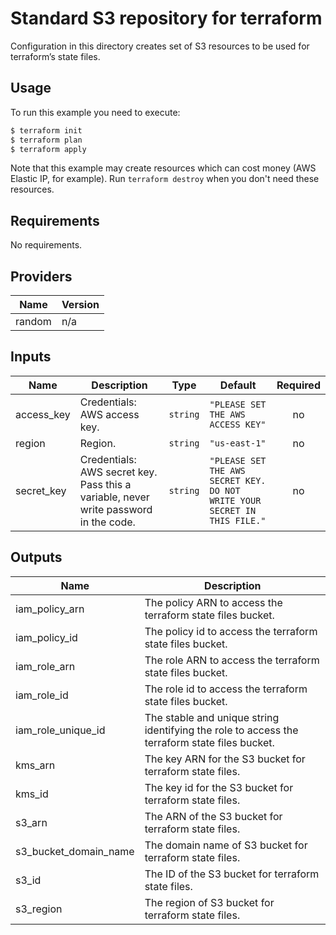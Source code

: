 # Standard S3 repository for terraform

Configuration in this directory creates set of S3 resources to be used for terraform’s state files.

## Usage

To run this example you need to execute:

```bash
$ terraform init
$ terraform plan
$ terraform apply
```

Note that this example may create resources which can cost money (AWS Elastic IP, for example). Run `terraform destroy` when you don't need these resources.

<!-- BEGINNING OF PRE-COMMIT-TERRAFORM DOCS HOOK -->
## Requirements

No requirements.

## Providers

| Name | Version |
|------|---------|
| random | n/a |

## Inputs

| Name | Description | Type | Default | Required |
|------|-------------|------|---------|:--------:|
| access\_key | Credentials: AWS access key. | `string` | `"PLEASE SET THE AWS ACCESS KEY"` | no |
| region | Region. | `string` | `"us-east-1"` | no |
| secret\_key | Credentials: AWS secret key. Pass this a variable, never write password in the code. | `string` | `"PLEASE SET THE AWS SECRET KEY. DO NOT WRITE YOUR SECRET IN THIS FILE."` | no |

## Outputs

| Name | Description |
|------|-------------|
| iam\_policy\_arn | The policy ARN to access the terraform state files bucket. |
| iam\_policy\_id | The policy id to access the terraform state files bucket. |
| iam\_role\_arn | The role ARN to access the terraform state files bucket. |
| iam\_role\_id | The role id to access the terraform state files bucket. |
| iam\_role\_unique\_id | The stable and unique string identifying the role to access the terraform state files bucket. |
| kms\_arn | The key ARN for the S3 bucket for terraform state files. |
| kms\_id | The key id for the S3 bucket for terraform state files. |
| s3\_arn | The ARN of the S3 bucket for terraform state files. |
| s3\_bucket\_domain\_name | The domain name of S3 bucket for terraform state files. |
| s3\_id | The ID of the S3 bucket for terraform state files. |
| s3\_region | The region of S3 bucket for terraform state files. |

<!-- END OF PRE-COMMIT-TERRAFORM DOCS HOOK -->
